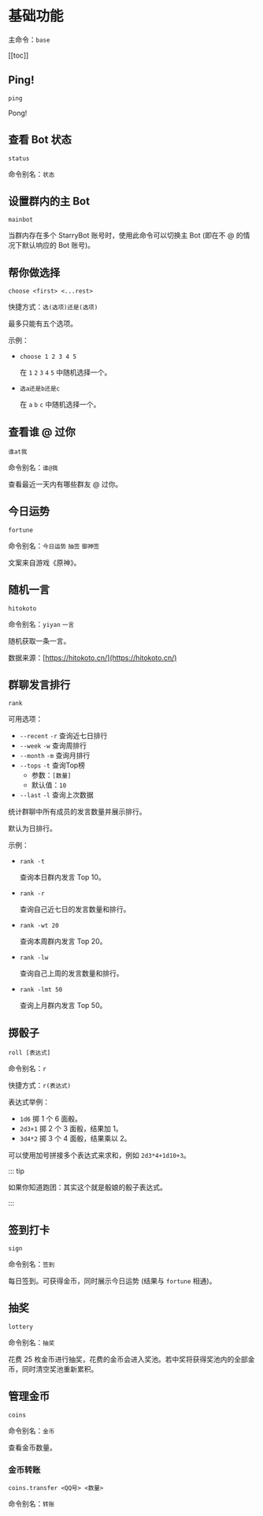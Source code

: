 # 基础功能

主命令：`base`

[[toc]]

## Ping!

```
ping
```

Pong!

## 查看 Bot 状态

```
status
```

命令别名：`状态`

## 设置群内的主 Bot

<p><Badge type="warning" text="群聊" vertical="middle" /></p>

```
mainbot
```

当群内存在多个 StarryBot 账号时，使用此命令可以切换主 Bot (即在不 @ 的情况下默认响应的 Bot 账号)。

## 帮你做选择

```
choose <first> <...rest>
```

快捷方式：`选(选项)还是(选项)` <Badge type="warning" text="需要前缀" vertical="middle" />

最多只能有五个选项。

示例：

- `choose 1 2 3 4 5`

  在 `1` `2` `3` `4` `5` 中随机选择一个。

- `选a还是b还是c`

  在 `a` `b` `c` 中随机选择一个。

## 查看谁 @ 过你

<p><Badge type="warning" text="群聊" vertical="middle" /></p>

```
谁at我
```

命令别名：`谁@我`

查看最近一天内有哪些群友 @ 过你。

## 今日运势

```
fortune
```

命令别名：`今日运势` `抽签` `御神签`

文案来自游戏《原神》。

## 随机一言

```
hitokoto
```

命令别名：`yiyan` `一言`

随机获取一条一言。

数据来源：[https://hitokoto.cn/](https://hitokoto.cn/)

## 群聊发言排行

<p><Badge type="warning" text="群聊" vertical="middle" /></p>

```
rank
```

可用选项：

- `--recent` `-r` 查询近七日排行
- `--week` `-w` 查询周排行
- `--month` `-m` 查询月排行
- `--tops` `-t` 查询Top榜
  - 参数：`[数量]`
  - 默认值：`10`
- `--last` `-l` 查询上次数据

统计群聊中所有成员的发言数量并展示排行。

默认为日排行。

示例：

- `rank -t`

  查询本日群内发言 Top 10。

- `rank -r`

  查询自己近七日的发言数量和排行。

- `rank -wt 20`

  查询本周群内发言 Top 20。

- `rank -lw`

  查询自己上周的发言数量和排行。

- `rank -lmt 50`

  查询上月群内发言 Top 50。

## 掷骰子

```
roll [表达式]
```

命令别名：`r`

快捷方式：`r(表达式)` <Badge type="warning" text="需要前缀" vertical="middle" />

表达式举例：
- `1d6` 掷 1 个 6 面骰。
- `2d3+1` 掷 2 个 3 面骰，结果加 1。
- `3d4*2` 掷 3 个 4 面骰，结果乘以 2。

可以使用加号拼接多个表达式来求和，例如 `2d3*4+1d10+3`。

::: tip

如果你知道跑团：其实这个就是骰娘的骰子表达式。

:::

## 签到打卡

```
sign
```

命令别名：`签到`

每日签到。可获得金币，同时展示今日运势 (结果与 `fortune` 相通)。

## 抽奖

```
lottery
```

命令别名：`抽奖`

花费 25 枚金币进行抽奖，花费的金币会进入奖池。若中奖将获得奖池内的全部金币，同时清空奖池重新累积。

## 管理金币

```
coins
```

命令别名：`金币`

查看金币数量。

### 金币转账

```
coins.transfer <QQ号> <数量>
```

命令别名：`转账`